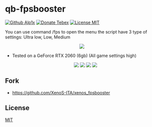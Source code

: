 # qb-fpsbooster
[![Github Alp1x](https://img.shields.io/badge/Github-alp1x-pink?style=for-the-badge&logo=github)](https://github.com/alp1x/)
[![Donate Tebex](https://img.shields.io/badge/Coffee-Donate-%23FFDD00?style=for-the-badge&logo=buymeacoffee)](https://uyuyorum.tebex.io/package/4721743)
[![License MIT](https://img.shields.io/badge/License-MIT-green?style=for-the-badge&logo=opensourceinitiative)](https://choosealicense.com/licenses/mit/)


You can use command /fps to open the menu
the script have 3 type of settings: Ultra low, Low, Medium

<p align="center">
  <img  src="https://media.discordapp.net/attachments/773578839414013952/947012474249564230/12412412321.png">
</p>

+ Tested on a GeForce RTX 2060 (6gb) (All game settings high)

  <p align="center">
  <img  src="https://forum.cfx.re/uploads/default/original/4X/7/f/a/7fad2268386f5d491f401f2d356fd31a567e8a0c.png">
   <img  src="https://forum.cfx.re/uploads/default/original/4X/b/b/c/bbcd9a17083cb8a30e26fd9afa6ba3f739d7948c.png">
   <img  src="https://forum.cfx.re/uploads/default/original/4X/2/d/8/2d82f02b2fafa32af6debe93e8060fa7184d1943.png">
   <img  src="https://forum.cfx.re/uploads/default/original/4X/8/a/e/8ae8345e8031684a9f76fac0b8f0e3568e432983.png">
</p>


## Fork
+ https://github.com/XenoS-ITA/xenos_fpsbooster


## License
[MIT](https://choosealicense.com/licenses/mit/)

